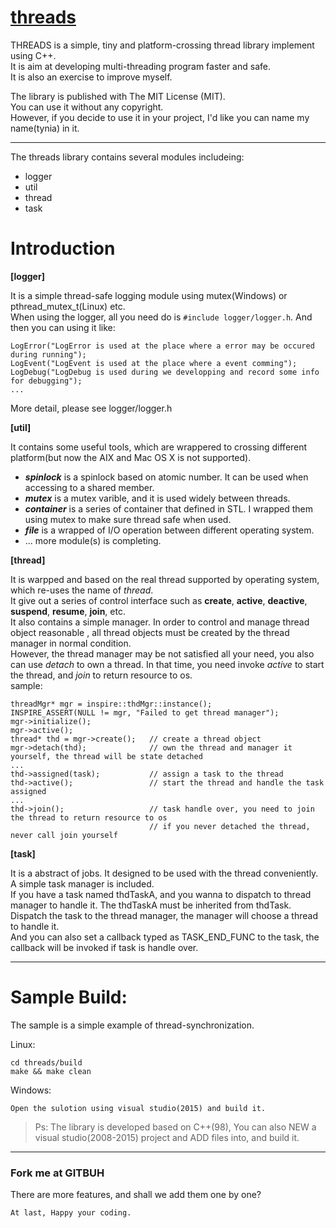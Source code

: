 # [threads](https://github.com/tynia/threads)
THREADS is a simple, tiny and platform-crossing thread library implement using C++.  
It is aim at developing multi-threading program faster and safe.  
It is also an exercise to improve myself.  

The library is published with The MIT License (MIT).  
You can use it without any copyright.  
However, if you decide to use it in your project, I'd like you can name my name(tynia) in it.

---
The threads library contains several modules includeing:
- logger
- util
- thread
- task

# Introduction
**[logger]** 

It is a simple thread-safe logging module using mutex(Windows) or pthread_mutex_t(Linux) etc.  
When using the logger, all you need do is ```#include logger/logger.h```. And then you can using it like:
```
LogError("LogError is used at the place where a error may be occured during running");
LogEvent("LogEvent is used at the place where a event comming");
LogDebug("LogDebug is used during we developping and record some info for debugging");
...
```
More detail, please see logger/logger.h


**[util]**

It contains some useful tools, which are wrappered to crossing different platform(but now the AIX and Mac OS X is not supported).
- ***spinlock***  is a spinlock based on atomic number. It can be used when accessing to a shared member.  
- ***mutex***     is a mutex varible, and it is used widely between threads.  
- ***container*** is a series of container that defined in STL. I wrapped them using mutex to make sure thread safe when used.  
- ***file***      is a wrapped of I/O operation between different operating system.  
- ... more module(s) is completing.

**[thread]**

It is warpped and based on the real thread supported by operating system, which re-uses the name of *thread*.  
It give out a series of control interface such as **create**, **active**, **deactive**, **suspend**, **resume**, **join**, etc.   
It also contains a simple manager. In order to control and manage thread object reasonable , all thread objects must be created by the thread manager in normal condition.   
However, the thread manager may be not satisfied all your need, you also can use *detach* to own a thread. In that time, you need invoke *active* to start the thread, and *join* to return resource to os.  
sample:
```
threadMgr* mgr = inspire::thdMgr::instance();
INSPIRE_ASSERT(NULL != mgr, "Failed to get thread manager");
mgr->initialize();
mgr->active();
thread* thd = mgr->create();   // create a thread object
mgr->detach(thd);              // own the thread and manager it yourself, the thread will be state detached
...
thd->assigned(task);           // assign a task to the thread
thd->active();                 // start the thread and handle the task assigned
...
thd->join();                   // task handle over, you need to join the thread to return resource to os
                               // if you never detached the thread, never call join yourself
```


**[task]**

It is a abstract of jobs. It designed to be used with the thread conveniently. A simple task manager is included.  
If you have a task named thdTaskA, and you wanna to dispatch to thread manager to handle it. The thdTaskA must be inherited from thdTask.  
Dispatch the task to the thread manager, the manager will choose a thread to handle it.  
And you can also set a callback typed as TASK_END_FUNC to the task, the callback will be invoked if task is handle over.

 
---
# Sample Build:
The sample is a simple example of thread-synchronization.

Linux:
```
cd threads/build
make && make clean
```
   
Windows:
```
Open the sulotion using visual studio(2015) and build it.
```
> Ps: The library is developed based on C++(98), You can also NEW a visual studio(2008-2015) project and ADD files into, and build it.
   
---------------------------
### Fork me at GITBUH
There are more features, and shall we add them one by one?

```At last, Happy your coding.```